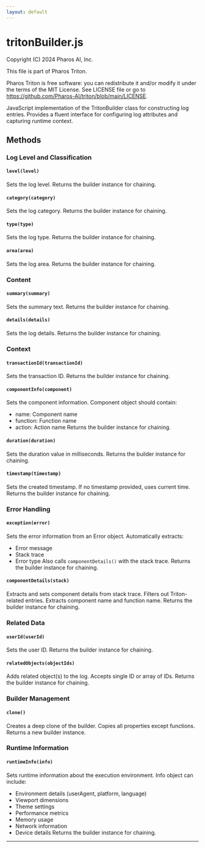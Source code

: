 ```yaml
---
layout: default
---
```

# tritonBuilder.js

Copyright (C) 2024 Pharos AI, Inc.

This file is part of Pharos Triton.

Pharos Triton is free software: you can redistribute it and/or modify
it under the terms of the MIT License.
See LICENSE file or go to https://github.com/Pharos-AI/triton/blob/main/LICENSE.

JavaScript implementation of the TritonBuilder class for constructing log entries.
Provides a fluent interface for configuring log attributes and capturing runtime context.

## Methods

### Log Level and Classification

#### `level(level)`
Sets the log level.
Returns the builder instance for chaining.

#### `category(category)`
Sets the log category.
Returns the builder instance for chaining.

#### `type(type)`
Sets the log type.
Returns the builder instance for chaining.

#### `area(area)`
Sets the log area.
Returns the builder instance for chaining.

### Content

#### `summary(summary)`
Sets the summary text.
Returns the builder instance for chaining.

#### `details(details)`
Sets the log details.
Returns the builder instance for chaining.

### Context

#### `transactionId(transactionId)`
Sets the transaction ID.
Returns the builder instance for chaining.

#### `componentInfo(component)`
Sets the component information.
Component object should contain:
- name: Component name
- function: Function name
- action: Action name
Returns the builder instance for chaining.

#### `duration(duration)`
Sets the duration value in milliseconds.
Returns the builder instance for chaining.

#### `timestamp(timestamp)`
Sets the created timestamp.
If no timestamp provided, uses current time.
Returns the builder instance for chaining.

### Error Handling

#### `exception(error)`
Sets the error information from an Error object.
Automatically extracts:
- Error message
- Stack trace
- Error type
Also calls `componentDetails()` with the stack trace.
Returns the builder instance for chaining.

#### `componentDetails(stack)`
Extracts and sets component details from stack trace.
Filters out Triton-related entries.
Extracts component name and function name.
Returns the builder instance for chaining.

### Related Data

#### `userId(userId)`
Sets the user ID.
Returns the builder instance for chaining.

#### `relatedObjects(objectIds)`
Adds related object(s) to the log.
Accepts single ID or array of IDs.
Returns the builder instance for chaining.

### Builder Management

#### `clone()`
Creates a deep clone of the builder.
Copies all properties except functions.
Returns a new builder instance.

### Runtime Information

#### `runtimeInfo(info)`
Sets runtime information about the execution environment.
Info object can include:
- Environment details (userAgent, platform, language)
- Viewport dimensions
- Theme settings
- Performance metrics
- Memory usage
- Network information
- Device details
Returns the builder instance for chaining.

--- 